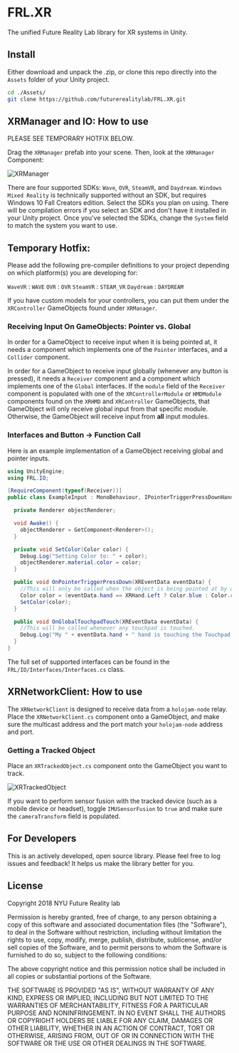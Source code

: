 # FRL.XR
The unified Future Reality Lab library for XR systems in Unity.

## Install
Either download and unpack the .zip, or clone this repo directly into the `Assets` folder of your Unity project.
```bash
cd ./Assets/
git clone https://github.com/futurerealitylab/FRL.XR.git
```

## XRManager and IO: How to use

PLEASE SEE TEMPORARY HOTFIX BELOW.

Drag the `XRManager` prefab into your scene. Then, look at the `XRManager` Component:

![XRManager](https://github.com/futurerealitylab/FRL.XR/blob/master/Documentation/XRManager.PNG)

There are four supported SDKs: `Wave`, `OVR`, `SteamVR`, and `Daydream`. `Windows Mixed Reality` is technically supported without an SDK, but requires Windows 10 Fall Creators edition. Select the SDKs you plan on using. There will be compilation errors if you select an SDK and don't have it installed in your Unity project. Once you've selected the SDKs, change the `System` field to match the system you want to use.

## Temporary Hotfix: 
Please add the following pre-compiler definitions to your project depending on which platform(s) you are developing for:

`WaveVR` : `WAVE`
`OVR`  : `OVR`
`SteamVR` : `STEAM_VR`
`Daydream` : `DAYDREAM`


If you have custom models for your controllers, you can put them under the `XRController` GameObjects found under `XRManager`.

### Receiving Input On GameObjects: Pointer vs. Global

In order for a GameObject to receive input when it is being pointed at, it needs a component which implements one of the `Pointer` interfaces, and a `Collider` component. 

In order for a GameObject to receive input globally (whenever any button is pressed), it needs a `Receiver` component and a component which implements one of the `Global` interfaces. If the `module` field of the `Receiver` component is populated with one of the `XRControllerModule` or `HMDModule` components found on the `XRHMD` and `XRController` GameObjects, that GameObject will only receive global input from that specific module. Otherwise, the GameObject will receive input from __all__ input modules.

### Interfaces and Button -> Function Call

Here is an example implementation of a GameObject receiving global and pointer inputs.

```csharp
using UnityEngine;
using FRL.IO;

[RequireComponent(typeof(Receiver))]
public class ExampleInput : MonoBehaviour, IPointerTriggerPressDownHandler, IGlobalTouchpadTouchHandler {

  private Renderer objectRenderer;

  void Awake() {
    objectRenderer = GetComponent<Renderer>();
  }

  private void SetColor(Color color) {
    Debug.Log("Setting Color to: " + color);
    objectRenderer.material.color = color;
  }

  public void OnPointerTriggerPressDown(XREventData eventData) {
    //This will only be called when the object is being pointed at by a controller.
    Color color = (eventData.hand == XRHand.Left ? Color.blue : Color.red);
    SetColor(color);
  }

  public void OnGlobalTouchpadTouch(XREventData eventData) {
    //This will be called whenever any touchpad is touched.
    Debug.Log("My " + eventData.hand + " hand is touching the Touchpad!");
  }
}
```

The full set of supported interfaces can be found in the `FRL/IO/Interfaces/Interfaces.cs` class.

## XRNetworkClient: How to use

The `XRNetworkClient` is designed to receive data from a `holojam-node` relay. Place the `XRNetworkClient.cs` component onto a GameObject, and make sure the multicast address and the port match your `holojam-node` address and port.

### Getting a Tracked Object

Place an `XRTrackedObject.cs` component onto the GameObject you want to track. 

![XRTrackedObject](https://github.com/futurerealitylab/FRL.XR/blob/master/Documentation/XRTrackedObject-doc.png)

If you want to perform sensor fusion with the tracked device (such as a mobile device or headset), toggle `IMUSensorFusion` to `true` and make sure the `cameraTransform` field is populated.

## For Developers

This is an actively developed, open source library. Please feel free to log issues and feedback! It helps us make the library better for you.

## License

Copyright 2018 NYU Future Reality lab

Permission is hereby granted, free of charge, to any person obtaining a copy of this software and associated documentation files (the "Software"), to deal in the Software without restriction, including without limitation the rights to use, copy, modify, merge, publish, distribute, sublicense, and/or sell copies of the Software, and to permit persons to whom the Software is furnished to do so, subject to the following conditions:

The above copyright notice and this permission notice shall be included in all copies or substantial portions of the Software.

THE SOFTWARE IS PROVIDED "AS IS", WITHOUT WARRANTY OF ANY KIND, EXPRESS OR IMPLIED, INCLUDING BUT NOT LIMITED TO THE WARRANTIES OF MERCHANTABILITY, FITNESS FOR A PARTICULAR PURPOSE AND NONINFRINGEMENT. IN NO EVENT SHALL THE AUTHORS OR COPYRIGHT HOLDERS BE LIABLE FOR ANY CLAIM, DAMAGES OR OTHER LIABILITY, WHETHER IN AN ACTION OF CONTRACT, TORT OR OTHERWISE, ARISING FROM, OUT OF OR IN CONNECTION WITH THE SOFTWARE OR THE USE OR OTHER DEALINGS IN THE SOFTWARE.
